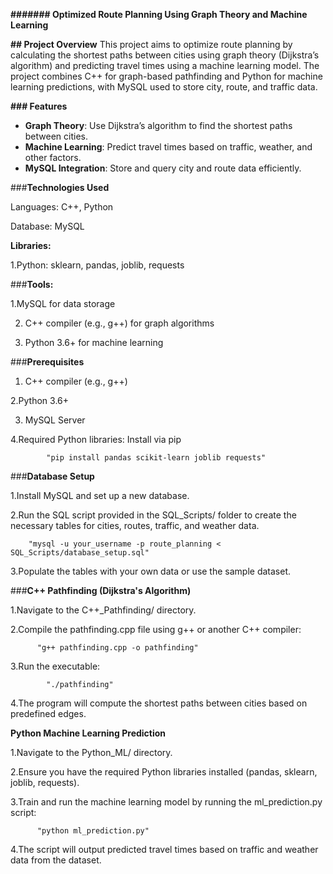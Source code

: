 
**####### Optimized Route Planning Using Graph Theory and Machine Learning**

**## Project Overview**
This project aims to optimize route planning by calculating the shortest paths between cities using graph theory (Dijkstra’s algorithm) and predicting travel times using a machine learning model. The project combines C++ for graph-based pathfinding and Python for machine learning predictions, with MySQL used to store city, route, and traffic data.

**### Features**
- **Graph Theory**: Use Dijkstra’s algorithm to find the shortest paths between cities.
- **Machine Learning**: Predict travel times based on traffic, weather, and other factors.
- **MySQL Integration**: Store and query city and route data efficiently.


###**Technologies Used**

Languages: C++, Python

Database: MySQL

**Libraries:**

  1.Python: sklearn, pandas, joblib, requests
  
###**Tools:**

  1.MySQL for data storage
  
  2.  C++ compiler (e.g., g++) for graph algorithms
  
   3. Python 3.6+ for machine learning


###**Prerequisites**

   1. C++ compiler (e.g., g++)

  2.Python 3.6+
  
  3.  MySQL Server
  
  4.Required Python libraries: Install via pip

            "pip install pandas scikit-learn joblib requests"

###**Database Setup**

  1.Install MySQL and set up a new database.
    
  2.Run the SQL script provided in the SQL_Scripts/ folder to create the necessary tables for cities, routes, traffic, and weather data.

        "mysql -u your_username -p route_planning < SQL_Scripts/database_setup.sql"

  3.Populate the tables with your own data or use the sample dataset.

###**C++ Pathfinding (Dijkstra's Algorithm)**

  1.Navigate to the C++_Pathfinding/ directory.
  
  2.Compile the pathfinding.cpp file using g++ or another C++ compiler:

          "g++ pathfinding.cpp -o pathfinding"
   3.Run the executable:

            "./pathfinding"
  4.The program will compute the shortest paths between cities based on predefined edges.

**Python Machine Learning Prediction**

  1.Navigate to the Python_ML/ directory.
  
  2.Ensure you have the required Python libraries installed (pandas, sklearn, joblib, requests).
  
  3.Train and run the machine learning model by running the ml_prediction.py script:

          "python ml_prediction.py"
          
  4.The script will output predicted travel times based on traffic and weather data from the dataset.

